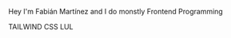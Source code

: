 Hey I'm Fabián Martínez and I do monstly Frontend Programming

TAILWIND CSS LUL


<!---
fabianmartinezcaro/fabianmartinezcaro is a ✨ special ✨ repository because its `README.md` (this file) appears on your GitHub profile.
You can click the Preview link to take a look at your changes.
--->
